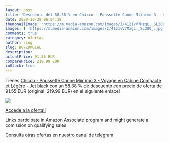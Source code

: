 ```yaml
---
layout: post
title: 'Descuento del 58.38 % en Chicco - Poussette Canne Miinimo 3 - Voy'
date: 2020-10-28 06:04:39
thumbnailImage: 'https://m.media-amazon.com/images/I/4121vV7MzgL._SL200_.jpg'
images: [ 'https://m.media-amazon.com/images/I/4121vV7MzgL._SL200_.jpg' ]
comments: true
category: ofertas
author: ring
slug: B07ZDMG1WL
description:
actualPrice: 91.55 EUR
comparePrice: 219.99 EUR
inStock: true
---
```


Tienes [Chicco - Poussette Canne Miinimo 3 - Voyage en Cabine  Compacte et Légère - Jet black](https://www.amazon.fr/dp/B07ZDMG1WL/?tag=tolees0d-21) con un 58.38 % de descuento con precio de oferta de 91.55 EUR (original: 219.99 EUR) en el siguiente enlace!

[![](https://m.media-amazon.com/images/I/4121vV7MzgL._SL200_.jpg)](https://www.amazon.fr/dp/B07ZDMG1WL/?tag=tolees0d-21)

[Accede a la oferta!!](https://www.amazon.fr/dp/B07ZDMG1WL/?tag=tolees0d-21)

Links participate in Amazon Associate program and might generate a comission on qualifying sales

[Consulta otras ofertas en nuestro canal de telegram](https://t.me/s/ofertas25)
